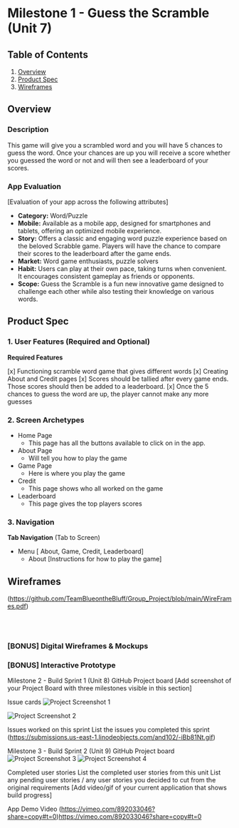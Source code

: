 # Milestone 1 - Guess the Scramble (Unit 7)

## Table of Contents

1. [Overview](#Overview)
1. [Product Spec](#Product-Spec)
1. [Wireframes](#Wireframes)

## Overview

### Description

This game will give you a scrambled word and you will have 5 chances to guess the word. Once your chances are up you will receive a score whether you guessed the word or not and will then see a leaderboard of your scores.

### App Evaluation

[Evaluation of your app across the following attributes]
- **Category:** Word/Puzzle
- **Mobile:** Available as a mobile app, designed for smartphones and tablets, offering an optimized mobile experience.
- **Story:** Offers a classic and engaging word puzzle experience based on the beloved Scrabble game. Players will have the chance to compare their scores to the leaderboard after the game ends.
- **Market:** Word game enthusiasts, puzzle solvers
- **Habit:** Users can play at their own pace, taking turns when convenient. It encourages consistent gameplay as friends or opponents.
- **Scope:** Guess the Scramble is a fun new innovative game designed to challenge each other while also testing their knowledge on various words.

## Product Spec

### 1. User Features (Required and Optional)

**Required Features**

[x] Functioning scramble word game that gives different words
[x] Creating About and Credit pages
[x] Scores should be tallied after every game ends. Those scores should then be added to a leaderboard.
[x] Once the 5 chances to guess the word are up, the player cannot make any more guesses

### 2. Screen Archetypes

- Home Page
  - This page has all the buttons available to click on in the app.
- About Page
  - Will tell you how to play the game
- Game Page
  - Here is where you play the game
- Credit
  - This page shows who all worked on the game
- Leaderboard
   - This page gives the top players scores

### 3. Navigation

**Tab Navigation** (Tab to Screen)

* Menu [ About, Game, Credit, Leaderboard]
  * About [Instructions for how to play the game]

## Wireframes

(https://github.com/TeamBlueontheBluff/Group_Project/blob/main/WireFrames.pdf)

<br>

<br>

### [BONUS] Digital Wireframes & Mockups

### [BONUS] Interactive Prototype
Milestone 2 - Build Sprint 1 (Unit 8)
GitHub Project board
[Add screenshot of your Project Board with three milestones visible in this section] 

Issue cards
![Project Screenshot 1](https://github.com/TeamBlueontheBluff/Group_Project/assets/42751000/6e45a680-de12-4092-92e0-dd0f5339a869)

![Project Screenshot 2](https://github.com/TeamBlueontheBluff/Group_Project/assets/42751000/020a1f9a-ef02-4f14-b719-d459a9b0f790)

Issues worked on this sprint
List the issues you completed this sprint
(https://submissions.us-east-1.linodeobjects.com/and102/-iBb81Nt.gif)


Milestone 3 - Build Sprint 2 (Unit 9)
GitHub Project board
![Project Screenshot 3](https://github.com/TeamBlueontheBluff/Group_Project/assets/42751000/a11dcb41-908e-434d-a898-22766274b1fc)
![Project Screenshot 4](https://github.com/TeamBlueontheBluff/Group_Project/assets/42751000/c71e6855-f058-4901-84c9-283e623d4294)

Completed user stories
List the completed user stories from this unit
List any pending user stories / any user stories you decided to cut from the original requirements
[Add video/gif of your current application that shows build progress] 

App Demo Video
(https://vimeo.com/892033046?share=copy#t=0)https://vimeo.com/892033046?share=copy#t=0
